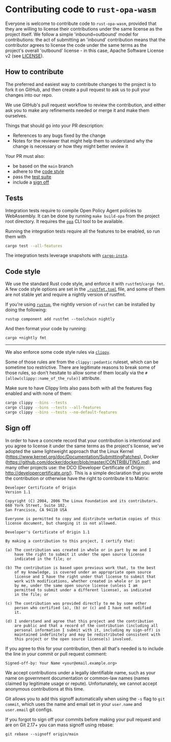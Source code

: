 # Contributing code to `rust-opa-wasm`

Everyone is welcome to contribute code to `rust-opa-wasm`, provided that they are willing to license their contributions under the same license as the project itself.
We follow a simple 'inbound=outbound' model for contributions: the act of submitting an 'inbound' contribution means that the contributor agrees to license the code under the same terms as the project's overall 'outbound' license - in this case, Apache Software License v2 (see [LICENSE](./LICENSE)).

## How to contribute

The preferred and easiest way to contribute changes to the project is to fork it on GitHub, and then create a pull request to ask us to pull your changes into our repo.

We use GitHub's pull request workflow to review the contribution, and either ask you to make any refinements needed or merge it and make them ourselves.

Things that should go into your PR description:

 - References to any bugs fixed by the change
 - Notes for the reviewer that might help them to understand why the change is necessary or how they might better review it

Your PR must also:

 - be based on the `main` branch
 - adhere to the [code style](#code-style)
 - pass the [test suite](#tests)
 - include a [sign off](#sign-off)

## Tests

Integration tests require to compile Open Policy Agent policies to WebAssembly.
It can be done by running `make build-opa` from the project root directory.
It requires the [`opa`](https://www.openpolicyagent.org/docs/latest/#running-opa) CLI tool to be available.

Running the integration tests require all the features to be enabled, so run them with

```sh
cargo test --all-features
```

The integration tests leverage snapshots with [`cargo-insta`](https://insta.rs/).

## Code style

We use the standard Rust code style, and enforce it with `rustfmt`/`cargo fmt`.
A few code style options are set in the [`.rustfmt.toml`](./.rustfmt.toml) file, and some of them are not stable yet and require a nightly version of rustfmt.

If you're using [`rustup`](https://rustup.rs), the nightly version of `rustfmt` can be installed by doing the following:

```
rustup component add rustfmt --toolchain nightly
```

And then format your code by running:

```
cargo +nightly fmt
```

---

We also enforce some code style rules via [`clippy`](https://github.com/rust-lang/rust-clippy).

Some of those rules are from the `clippy::pedantic` ruleset, which can be sometime too restrictive.
There are legitimate reasons to break some of those rules, so don't hesitate to allow some of them locally via the `#[allow(clippy::name_of_the_rule)]` attribute.

Make sure to have Clippy lints also pass both with all the features flag enabled and with none of them:

```sh
cargo clippy --bins --tests
cargo clippy --bins --tests --all-features
cargo clippy --bins --tests --no-default-features
```

## Sign off

In order to have a concrete record that your contribution is intentional and you agree to license it under the same terms as the project's license, we've adopted the same lightweight approach that the Linux Kernel (https://www.kernel.org/doc/Documentation/SubmittingPatches), Docker (https://github.com/docker/docker/blob/master/CONTRIBUTING.md), and many other projects use: the DCO (Developer Certificate of Origin: http://developercertificate.org/).
This is a simple declaration that you wrote the contribution or otherwise have the right to contribute it to Matrix:

```
Developer Certificate of Origin
Version 1.1

Copyright (C) 2004, 2006 The Linux Foundation and its contributors.
660 York Street, Suite 102,
San Francisco, CA 94110 USA

Everyone is permitted to copy and distribute verbatim copies of this
license document, but changing it is not allowed.

Developer's Certificate of Origin 1.1

By making a contribution to this project, I certify that:

(a) The contribution was created in whole or in part by me and I
    have the right to submit it under the open source license
    indicated in the file; or

(b) The contribution is based upon previous work that, to the best
    of my knowledge, is covered under an appropriate open source
    license and I have the right under that license to submit that
    work with modifications, whether created in whole or in part
    by me, under the same open source license (unless I am
    permitted to submit under a different license), as indicated
    in the file; or

(c) The contribution was provided directly to me by some other
    person who certified (a), (b) or (c) and I have not modified
    it.

(d) I understand and agree that this project and the contribution
    are public and that a record of the contribution (including all
    personal information I submit with it, including my sign-off) is
    maintained indefinitely and may be redistributed consistent with
    this project or the open source license(s) involved.
```

If you agree to this for your contribution, then all that's needed is to include the line in your commit or pull request comment:

```
Signed-off-by: Your Name <your@email.example.org>
```

We accept contributions under a legally identifiable name, such as your name on government documentation or common-law names (names claimed by legitimate usage or repute).
Unfortunately, we cannot accept anonymous contributions at this time.

Git allows you to add this signoff automatically when using the `-s` flag to `git commit`, which uses the name and email set in your `user.name` and `user.email` git configs.

If you forgot to sign off your commits before making your pull request and are on Git 2.17+ you can mass signoff using rebase:

```
git rebase --signoff origin/main
```
